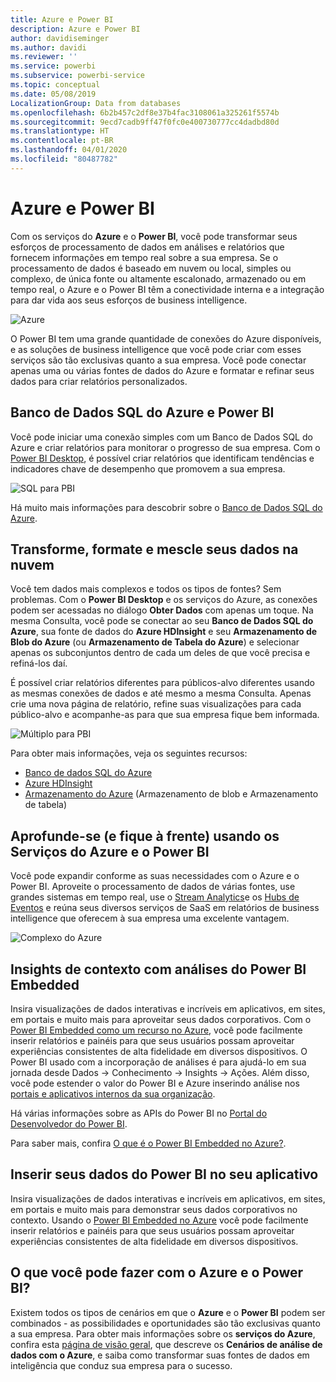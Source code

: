 ```yaml
---
title: Azure e Power BI
description: Azure e Power BI
author: davidiseminger
ms.author: davidi
ms.reviewer: ''
ms.service: powerbi
ms.subservice: powerbi-service
ms.topic: conceptual
ms.date: 05/08/2019
LocalizationGroup: Data from databases
ms.openlocfilehash: 6b2b457c2df8e37b4fac3108061a325261f5574b
ms.sourcegitcommit: 9ecd7cadb9ff47f0fc0e400730777cc4dadbd80d
ms.translationtype: HT
ms.contentlocale: pt-BR
ms.lasthandoff: 04/01/2020
ms.locfileid: "80487782"
---
```

# <a name="azure-and-power-bi"></a>Azure e Power BI

Com os serviços do **Azure** e o **Power BI**, você pode transformar seus esforços de processamento de dados em análises e relatórios que fornecem informações em tempo real sobre a sua empresa. Se o processamento de dados é baseado em nuvem ou local, simples ou complexo, de única fonte ou altamente escalonado, armazenado ou em tempo real, o Azure e o Power BI têm a conectividade interna e a integração para dar vida aos seus esforços de business intelligence.

![Azure](media/service-azure-and-power-bi/azure_1.png)

O Power BI tem uma grande quantidade de conexões do Azure disponíveis, e as soluções de business intelligence que você pode criar com esses serviços são tão exclusivas quanto a sua empresa. Você pode conectar apenas uma ou várias fontes de dados do Azure e formatar e refinar seus dados para criar relatórios personalizados.

## <a name="azure-sql-database-and-power-bi"></a>Banco de Dados SQL do Azure e Power BI

Você pode iniciar uma conexão simples com um Banco de Dados SQL do Azure e criar relatórios para monitorar o progresso de sua empresa. Com o [Power BI Desktop](desktop-getting-started.md), é possível criar relatórios que identificam tendências e indicadores chave de desempenho que promovem a sua empresa.

![SQL para PBI](media/service-azure-and-power-bi/azure_2_sqltopbi.png)

Há muito mais informações para descobrir sobre o [Banco de Dados SQL do Azure](https://azure.microsoft.com/services/sql-database/).

## <a name="transform-shape-and-merge-your-cloud-data"></a>Transforme, formate e mescle seus dados na nuvem

Você tem dados mais complexos e todos os tipos de fontes? Sem problemas. Com o **Power BI Desktop** e os serviços do Azure, as conexões podem ser acessadas no diálogo **Obter Dados** com apenas um toque. Na mesma Consulta, você pode se conectar ao seu **Banco de Dados SQL do Azure**, sua fonte de dados do **Azure HDInsight** e seu **Armazenamento de Blob do Azure** (ou **Armazenamento de Tabela do Azure**) e selecionar apenas os subconjuntos dentro de cada um deles de que você precisa e refiná-los daí.

É possível criar relatórios diferentes para públicos-alvo diferentes usando as mesmas conexões de dados e até mesmo a mesma Consulta. Apenas crie uma nova página de relatório, refine suas visualizações para cada público-alvo e acompanhe-as para que sua empresa fique bem informada.

![Múltiplo para PBI](media/service-azure-and-power-bi/azure_3_multipletopbi.png)

Para obter mais informações, veja os seguintes recursos:

* [Banco de dados SQL do Azure](https://azure.microsoft.com/services/sql-database/)
* [Azure HDInsight](https://azure.microsoft.com/services/hdinsight/)
* [Armazenamento do Azure](https://azure.microsoft.com/services/storage/) (Armazenamento de blob e Armazenamento de tabela)

## <a name="get-complex-and-ahead-using-azure-services-and-power-bi"></a>Aprofunde-se (e fique à frente) usando os Serviços do Azure e o Power BI

Você pode expandir conforme as suas necessidades com o Azure e o Power BI. Aproveite o processamento de dados de várias fontes, use grandes sistemas em tempo real, use o [Stream Analytics](https://azure.microsoft.com/services/stream-analytics/)e os [Hubs de Eventos](https://azure.microsoft.com/services/event-hubs/) e reúna seus diversos serviços de SaaS em relatórios de business intelligence que oferecem à sua empresa uma excelente vantagem.

![Complexo do Azure](media/service-azure-and-power-bi/azure_4_complex.png)

## <a name="context-insights-with-power-bi-embedded-analytics"></a>Insights de contexto com análises do Power BI Embedded

Insira visualizações de dados interativas e incríveis em aplicativos, em sites, em portais e muito mais para aproveitar seus dados corporativos. Com o [Power BI Embedded como um recurso no Azure](https://azure.microsoft.com/services/power-bi-embedded/), você pode facilmente inserir relatórios e painéis para que seus usuários possam aproveitar experiências consistentes de alta fidelidade em diversos dispositivos.  O Power BI usado com a incorporação de análises é para ajudá-lo em sua jornada desde Dados -> Conhecimento -> Insights -> Ações.  Além disso, você pode estender o valor do Power BI e Azure inserindo análise nos [portais e aplicativos internos da sua organização](https://powerbi.microsoft.com/developers/embedded-analytics/organization/).

Há várias informações sobre as APIs do Power BI no [Portal do Desenvolvedor do Power BI](https://dev.powerbi.com).

Para saber mais, confira [O que é o Power BI Embedded no Azure?](developer/embedded/azure-pbie-what-is-power-bi-embedded.md).

## <a name="embed-your-power-bi-data-within-your-app"></a>Inserir seus dados do Power BI no seu aplicativo

Insira visualizações de dados interativas e incríveis em aplicativos, em sites, em portais e muito mais para demonstrar seus dados corporativos no contexto. Usando o [Power BI Embedded no Azure](https://azure.microsoft.com/services/power-bi-embedded/) você pode facilmente inserir relatórios e painéis para que seus usuários possam aproveitar experiências consistentes de alta fidelidade em diversos dispositivos.

## <a name="what-could-you-do-with-azure-and-power-bi"></a>O que você pode fazer com o Azure e o Power BI?

Existem todos os tipos de cenários em que o **Azure** e o **Power BI** podem ser combinados - as possibilidades e oportunidades são tão exclusivas quanto a sua empresa. Para obter mais informações sobre os **serviços do Azure**, confira esta [página de visão geral](https://docs.microsoft.com/azure/machine-learning/team-data-science-process/plan-your-environment), que descreve os **Cenários de análise de dados com o Azure**, e saiba como transformar suas fontes de dados em inteligência que conduz sua empresa para o sucesso.